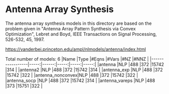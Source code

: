 # Antenna Array Synthesis

The antenna array synthesis models in this directory are based on the problem given in "Antenna Array Pattern Synthesis via Convex Optimization", Lebret and Boyd, IEEE Transactions on Signal Processing, 526-532, 45, 1997.

https://vanderbei.princeton.edu/ampl/nlmodels/antenna/index.html

Total number of models:   6
|Name	          |Type  |#Eqns	 |#Vars	|#NZ   |#NNZ  |
|-----------------|-----:|------:|-----:|-----:|-----:|
|antenna	      |NLP	 |488	 |372	|15742 |314   |
|antenna2	      |NLP   |488	 |372	|15742 |314   |
|antenna_exp      |NLP   |488	 |372	|15742 |322   |
|antenna_nonconvex|NLP   |488	 |372	|15742 |322   |
|antenna_socp	  |NLP   |488	 |372	|15742 |314   |
|antenna_vareps	  |NLP   |488	 |373	|15751 |322   |
